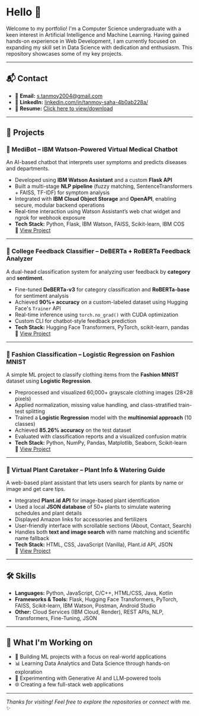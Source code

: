 # Hello 👋 #

Welcome to my portfolio! I'm a Computer Science undergraduate with a keen interest in Artificial Intelligence and Machine Learning. Having gained hands-on experience in Web Development, I am currently focused on expanding my skill set in Data Science with dedication and enthusiasm. This repository showcases some of my key projects.

---

## 📬 Contact

- 📧 **Email:** [s.tanmoy2004@gmail.com](mailto:s.tanmoy2004@gmail.com)  
- 💼 **LinkedIn:** [linkedin.com/in/tanmoy-saha-4b0ab228a/](https://www.linkedin.com/in/tanmoy-saha-4b0ab228a/)  
- 📂 **Resume:** [Click here to view/download](https://drive.google.com/file/d/1tSVGi5lhQ9DFNphAlz6rSLL2GMbN4xae/view?usp=sharing)

---

## 🧠 Projects

### 🔹 MediBot – IBM Watson-Powered Virtual Medical Chatbot  
An AI-based chatbot that interprets user symptoms and predicts diseases and departments.

- Developed using **IBM Watson Assistant** and a custom **Flask API**  
- Built a multi-stage **NLP pipeline** (fuzzy matching, SentenceTransformers + FAISS, TF-IDF) for symptom analysis  
- Integrated with **IBM Cloud Object Storage** and **OpenAPI**, enabling secure, modular backend operations  
- Real-time interaction using Watson Assistant’s web chat widget and ngrok for webhook exposure  
- **Tech Stack:** Python, Flask, IBM Watson, FAISS, Scikit-learn, IBM COS  
🔗 [View Project](https://github.com/TSaha4/MediBot---Virtual-medical-Chatbot)

---

### 🔹 College Feedback Classifier – DeBERTa + RoBERTa Feedback Analyzer  
A dual-head classification system for analyzing user feedback by **category** and **sentiment**.

- Fine-tuned **DeBERTa-v3** for category classification and **RoBERTa-base** for sentiment analysis  
- Achieved **90%+ accuracy** on a custom-labeled dataset using Hugging Face's `Trainer` API  
- Real-time inference using `torch.no_grad()` with CUDA optimization  
- Custom CLI for chatbot-style feedback prediction  
- **Tech Stack:** Hugging Face Transformers, PyTorch, scikit-learn, pandas  
🔗 [View Project](https://github.com/TSaha4/College_Feedback_Classifier)

---

### 🔹 Fashion Classification – Logistic Regression on Fashion MNIST  
A simple ML project to classify clothing items from the **Fashion MNIST** dataset using **Logistic Regression**.

- Preprocessed and visualized 60,000+ grayscale clothing images (28×28 pixels)  
- Applied normalization, missing value handling, and class-stratified train-test splitting  
- Trained a **Logistic Regression** model with the **multinomial approach** (10 classes)  
- Achieved **85.26% accuracy** on the test dataset  
- Evaluated with classification reports and a visualized confusion matrix  
- **Tech Stack:** Python, NumPy, Pandas, Matplotlib, Seaborn, Scikit-learn  
🔗 [View Project]([https://github.com/TSaha4/Fashion-Classification](https://github.com/TSaha4/Fashion-Classification))

---

### 🔹 Virtual Plant Caretaker – Plant Info & Watering Guide  
A web-based plant assistant that lets users search for plants by name or image and get care tips.

- Integrated **Plant.id API** for image-based plant identification  
- Used a local **JSON database** of 50+ plants to simulate watering schedules and plant details  
- Displayed Amazon links for accessories and fertilizers  
- User-friendly interface with scrollable sections (About, Contact, Search)  
- Handles both **text and image search** with name matching and scientific name fallback  
- **Tech Stack:** HTML, CSS, JavaScript (Vanilla), Plant.id API, JSON  
🔗 [View Project]([https://github.com/TSaha4/Virtual-Plant-Caretaker](https://github.com/TSaha4/PlantPal---virtual-plant-caretaker))

---

## 🛠️ Skills

- **Languages:** Python, JavaScript, C/C++, HTML/CSS, Java, Kotlin
- **Frameworks & Tools:** Flask, Hugging Face Transformers, PyTorch, FAISS, Scikit-learn, IBM Watson, Postman, Android Studio
- **Other:** Cloud Services (IBM Cloud, Render), REST APIs, NLP, Transformers, Fine-Tuning, JSON

---

## 📌 What I'm Working on

- 🤖 Building ML projects with a focus on real-world applications  
- 📊 Learning Data Analytics and Data Science through hands-on exploration  
- 🧠 Experimenting with Generative AI and LLM-powered tools  
- 🌐 Creating a few full-stack web applications

---

_Thanks for visiting! Feel free to explore the repositories or connect with me._ ✨
